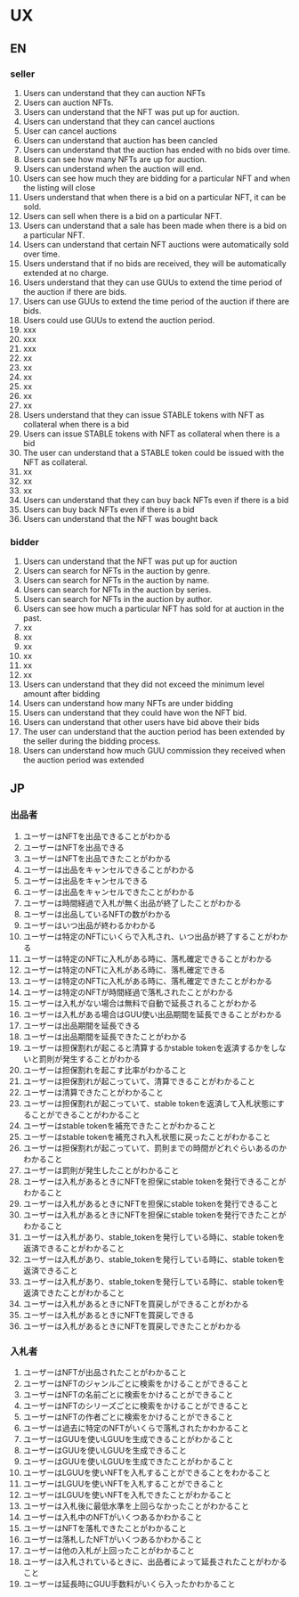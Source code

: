 # UX

## EN
### seller

1. Users can understand that they can auction NFTs
2. Users can auction NFTs.
3. Users can understand that the NFT was put up for auction.
4. Users can understand that they can cancel auctions
5. User can cancel auctions
6. Users can understand that auction has been cancled
7. Users can understand that the auction has ended with no bids over time.
8. Users can see how many NFTs are up for auction.
9. Users can understand when the auction will end.
10. Users can see how much they are bidding for a particular NFT and when the listing will close
11. Users understand that when there is a bid on a particular NFT, it can be sold.
12. Users can sell when there is a bid on a particular NFT.
13. Users can understand that a sale has been made when there is a bid on a particular NFT.
14. Users can understand that certain NFT auctions were automatically sold over time.
15. Users understand that if no bids are received, they will be automatically extended at no charge.
16. Users understand that they can use GUUs to extend the time period of the auction if there are bids.
17. Users can use GUUs to extend the time period of the  auction if there are bids.
18. Users could use GUUs to extend the auction period.
19. xxx
20. xxx
21. xxx
22. xx
23. xx
24. xx
25. xx
26. xx
27. xx
28. Users understand that they can issue STABLE tokens with NFT as collateral when there is a bid
29. Users can issue STABLE tokens with NFT as collateral when there is a bid
30. The user can understand that a STABLE token could be issued with the NFT as collateral.
31. xx
32. xx
33. xx
34. Users can understand that they can buy back NFTs even if there is a bid
35. Users can buy back NFTs even if there is a bid
36. Users can understand that the NFT was bought back

### bidder

1. Users can understand that the NFT was put up for auction
2. Users can search for NFTs in the auction by genre.
3. Users can search for NFTs in the auction by name.
4. Users can search for NFTs in the auction by series.
5. Users can search for NFTs in the auction by author.
6. Users can see how much a particular NFT has sold for at auction in the past.
7. xx
8. xx
9. xx
10. xx
11. xx
12. xx
13. Users can understand that they did not exceed the minimum level amount after bidding
14. Users can understand how many NFTs are under bidding
15. Users can understand that they could have won the NFT bid.
16. Users can understand that other users have bid above their bids
17. The user can understand that the auction period has been extended by the seller during the bidding process.
18. Users can understand how much GUU commission they received when the auction period was extended

## JP

### 出品者

1. ユーザーはNFTを出品できることがわかる
2. ユーザーはNFTを出品できる
3. ユーザーはNFTを出品できたことがわかる
4. ユーザーは出品をキャンセルできることがわかる
5. ユーザーは出品をキャンセルできる
6. ユーザーは出品をキャンセルできたことがわかる
7. ユーザーは時間経過で入札が無く出品が終了したことがわかる
8. ユーザーは出品しているNFTの数がわかる
9. ユーザーはいつ出品が終わるかわかる
10. ユーザーは特定のNFTにいくらで入札され、いつ出品が終了することがわかる
11. ユーザーは特定のNFTに入札がある時に、落札確定できることがわかる
12. ユーザーは特定のNFTに入札がある時に、落札確定できる
13. ユーザーは特定のNFTに入札がある時に、落札確定できたことがわかる
14. ユーザーは特定のNFTが時間経過で落札されたことがわかる
15. ユーザーは入札がない場合は無料で自動で延長されることがわかる
16. ユーザーは入札がある場合はGUU使い出品期間を延長できることがわかる
17. ユーザーは出品期間を延長できる
18. ユーザーは出品期間を延長できたことがわかる
19. ユーザーは担保割れが起こると清算するかstable tokenを返済するかをしないと罰則が発生することがわかる
20. ユーザーは担保割れを起こす比率がわかること
21. ユーザーは担保割れが起こっていて、清算できることがわかること
22. ユーザーは清算できたことがわかること
23. ユーザーは担保割れが起こっていて、stable tokenを返済して入札状態にすることができることがわかること
24. ユーザーはstable tokenを補充できたことがわかること
25. ユーザーはstable tokenを補充され入札状態に戻ったことがわかること
26. ユーザーは担保割れが起こっていて、罰則までの時間がどれぐらいあるのかわかること
27. ユーザーは罰則が発生したことがわかること
28. ユーザーは入札があるときにNFTを担保にstable tokenを発行できることがわかること
29. ユーザーは入札があるときにNFTを担保にstable tokenを発行できること
30. ユーザーは入札があるときにNFTを担保にstable tokenを発行できたことがわかること
31. ユーザーは入札があり、stable_tokenを発行している時に、stable tokenを返済できることがわかること
32. ユーザーは入札があり、stable_tokenを発行している時に、stable tokenを返済できること
33. ユーザーは入札があり、stable_tokenを発行している時に、stable tokenを返済できたことがわかること
34. ユーザーは入札があるときにNFTを買戻しができることがわかる
35. ユーザーは入札があるときにNFTを買戻しできる
36. ユーザーは入札があるときにNFTを買戻しできたことがわかる

### 入札者

1. ユーザーはNFTが出品されたことがわかること
2. ユーザーはNFTのジャンルごとに検索をかけることができること
3. ユーザーはNFTの名前ごとに検索をかけることができること
4. ユーザーはNFTのシリーズごとに検索をかけることができること
5. ユーザーはNFTの作者ごとに検索をかけることができること
6. ユーザーは過去に特定のNFTがいくらで落札されたかわかること
7. ユーザーはGUUを使いLGUUを生成できることがわかること
8. ユーザーはGUUを使いLGUUを生成できること
9. ユーザーはGUUを使いLGUUを生成できたことがわかること
10. ユーザーはLGUUを使いNFTを入札することができることをわかること
11. ユーザーはLGUUを使いNFTを入札することができること
12. ユーザーはLGUUを使いNFTを入札できたことがわかること
13. ユーザーは入札後に最低水準を上回らなかったことがわかること
14. ユーザーは入札中のNFTがいくつあるかわかること
15. ユーザーはNFTを落札できたことがわかること
16. ユーザーは落札したNFTがいくつあるかわかること
17. ユーザーは他の入札が上回ったことがわかること
18. ユーザーは入札されているときに、出品者によって延長されたことがわかること
19. ユーザーは延長時にGUU手数料がいくら入ったかわかること